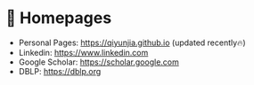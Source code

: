 # 📎 Homepages
- Personal Pages: https://qiyunjia.github.io (updated recently🔥)
- Linkedin: https://www.linkedin.com
- Google Scholar: https://scholar.google.com
- DBLP: https://dblp.org
